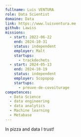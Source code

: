 ```yaml
---
fullname: Luis VENTURA
role: Data Scientist
domaine: Data
link: https://www.luisventura.me
github: Lawiss
missions:
  - start: 2022-06-22
    end: 2024-10-31
    status: independent
    employer: Malt
    startups:
      - trackdechets
  - start: 2024-05-13
    end: 2024-10-19
    status: independent
    employer: Scopopop
    startups:
      - preuve-de-covoiturage
competences:
  - Data Science
  - data engineering
  - data analytics
  - Machine learning
  - Metabase
---
```

In pizza and data I trust!